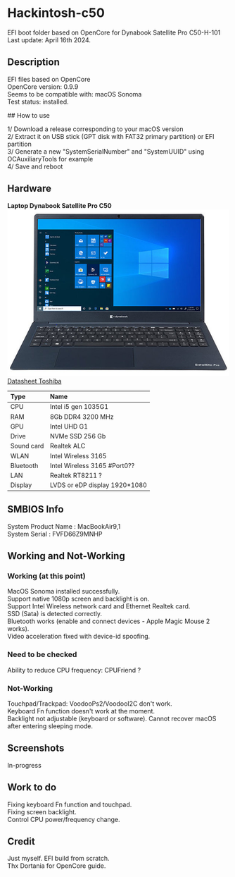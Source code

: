 # Hackintosh-c50

EFI boot folder based on OpenCore for Dynabook Satellite Pro C50-H-101  
Last update: April 16th 2024. 

## Description

EFI files based on OpenCore  
OpenCore version: 0.9.9  
Seems to be compatible with: macOS Sonoma    
Test status: installed.  

## How to use

1/ Download a release corresponding to your macOS version  
2/ Extract it on USB stick (GPT disk with FAT32 primary partition) or EFI partition  
3/ Generate a new "SystemSerialNumber" and "SystemUUID" using OCAuxiliaryTools for example  
4/ Save and reboot  

## Hardware

__Laptop Dynabook Satellite Pro C50__  
![Dynabook C50-H-101](/Assets/Dynabook-C50.JPG "Dynabook C50")  
[Datasheet Toshiba](/Assets/Dynabook-C50-H-101-Datasheet-DE.pdf)  


| Type	| Name                   |
|:------|:-----------------------|
| CPU	| Intel i5 gen 1035G1	 |
| RAM	| 8Gb DDR4 3200 MHz  |
| GPU	| Intel UHD G1 |
| Drive	| NVMe SSD 256 Gb	 |
| Sound	card	| Realtek ALC	 |
| WLAN	| Intel Wireless 3165 	 |
| Bluetooth | Intel Wireless 3165 #Port0?? |
| LAN	| Realtek RT8211 ?	 |
| Display | LVDS or eDP display 1920*1080 |

## SMBIOS Info

System Product Name : MacBookAir9,1  
System Serial : FVFD66Z9MNHP  

## Working and Not-Working

### Working (at this point)  
MacOS Sonoma installed successfully.  
Support native 1080p screen and backlight is on.  
Support Intel Wireless network card and Ethernet Realtek card.  
SSD (Sata) is detected correctly.  
Bluetooth works (enable and connect devices - Apple Magic Mouse 2 works).  
Video acceleration fixed with device-id spoofing.  

### Need to be checked 
Ability to reduce CPU frequency: CPUFriend ?  

### Not-Working  
Touchpad/Trackpad: VoodooPs2/VoodooI2C don't work.  
Keyboard Fn function doesn't work at the moment.  
Backlight not adjustable (keyboard or software). 
Cannot recover macOS after entering sleeping mode.  

## Screenshots

In-progress

## Work to do

Fixing keyboard Fn function and touchpad.  
Fixing screen backlight.  
Control CPU power/frequency change.  

## Credit

Just myself. EFI build from scratch.  
Thx Dortania for OpenCore guide.  
